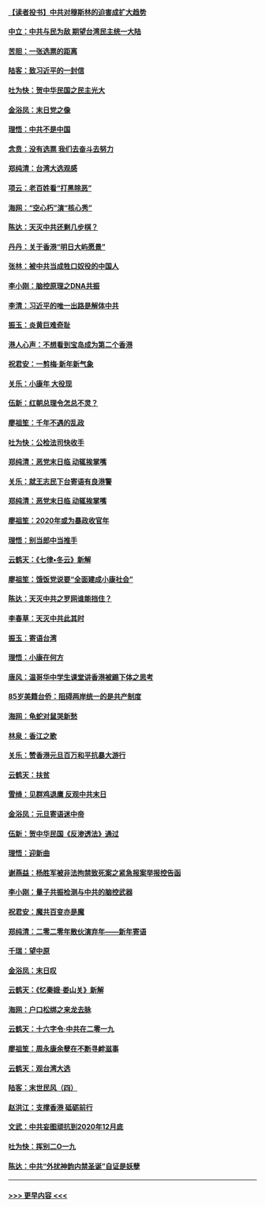#### [【读者投书】中共对穆斯林的迫害成扩大趋势](../pages/nsc993/n11791371.md?t=01141011) 
#### [中立：中共与民为敌 期望台湾民主统一大陆](../pages/nsc993/n11790392.md?t=01141011) 
#### [苦胆：一张选票的距离](../pages/nsc993/n11788914.md?t=01141011) 
#### [陆客：致习近平的一封信](../pages/nsc993/n11788867.md?t=01141011) 
#### [吐为快：贺中华民国之民主光大](../pages/nsc993/n11788618.md?t=01141011) 
#### [金浴凤：末日党之像](../pages/nsc993/n11787475.md?t=01141011) 
#### [理悟：中共不是中国](../pages/nsc993/n11787463.md?t=01141011) 
#### [念贲：没有选票  我们去奋斗去努力](../pages/nsc993/n11787398.md?t=01141011) 
#### [郑纯清：台湾大选观感](../pages/nsc993/n11786210.md?t=01141011) 
#### [项云：老百姓看“打黑除恶”](../pages/nsc993/n11785398.md?t=01141011) 
#### [海网：“空心朽”演“核心秀”](../pages/nsc993/n11783874.md?t=01141011) 
#### [陈达：天灭中共还剩几步棋？](../pages/nsc993/n11783719.md?t=01141011) 
#### [丹丹：关于香港“明日大屿愿景”](../pages/nsc993/n11783273.md?t=01141011) 
#### [张林：被中共当成牲口奴役的中国人](../pages/nsc993/n11782397.md?t=01141011) 
#### [李小刚：脑控原理之DNA共振](../pages/nsc993/n11780962.md?t=01141011) 
#### [李清：习近平的唯一出路是解体中共](../pages/nsc993/n11780866.md?t=01141011) 
#### [振玉：炎黄巨难奇耻](../pages/nsc993/n11779632.md?t=01141011) 
#### [港人心声：不想看到宝岛成为第二个香港](../pages/nsc993/n11778817.md?t=01141011) 
#### [祝君安：一剪梅‧新年新气象](../pages/nsc993/n11776340.md?t=01141011) 
#### [关乐：小康年 大役现](../pages/nsc993/n11774213.md?t=01141011) 
#### [伍新：红朝总理令怎总不灵？](../pages/nsc993/n11770813.md?t=01141011) 
#### [廖祖笙：千年不遇的乱政](../pages/nsc993/n11770373.md?t=01141011) 
#### [吐为快：公检法司快收手](../pages/nsc993/n11770359.md?t=01141011) 
#### [郑纯清：恶党末日临 动辄挨掌嘴](../pages/nsc993/n11769912.md?t=01141011) 
#### [关乐：就王志民下台寄语有良港警](../pages/nsc993/n11769903.md?t=01141011) 
#### [郑纯清：恶党末日临 动辄挨掌嘴](../pages/nsc993/n11769356.md?t=01141011) 
#### [廖祖笙：2020年或为暴政收官年](../pages/nsc993/n11768216.md?t=01141011) 
#### [理悟：别当郎中当推手](../pages/nsc993/n11768243.md?t=01141011) 
#### [云鹤天：《七律▪冬云》新解](../pages/nsc993/n11768204.md?t=01141011) 
#### [廖祖笙：饿饭党说要“全面建成小康社会”](../pages/nsc993/n11767482.md?t=01141011) 
#### [陈达：天灭中共之罗网谁能挡住？](../pages/nsc993/n11767465.md?t=01141011) 
#### [李春草：天灭中共此其时](../pages/nsc993/n11767452.md?t=01141011) 
#### [振玉：寄语台湾](../pages/nsc993/n11767432.md?t=01141011) 
#### [理悟：小康在何方](../pages/nsc993/n11767394.md?t=01141011) 
#### [唐风：温哥华中学生课堂讲香港被踢下体之思考](../pages/nsc993/n11766848.md?t=01141011) 
#### [85岁美籍台侨：阻碍两岸统一的是共产制度](../pages/nsc993/n11765043.md?t=01141011) 
#### [海网：龟蛇对鼠哭新愁](../pages/nsc993/n11764895.md?t=01141011) 
#### [林泉：香江之歌](../pages/nsc993/n11764415.md?t=01141011) 
#### [关乐：赞香港元旦百万和平抗暴大游行](../pages/nsc993/n11764382.md?t=01141011) 
#### [云鹤天：扶贫](../pages/nsc993/n11764245.md?t=01141011) 
#### [雪绮：见群鸡退鹰  反观中共末日](../pages/nsc993/n11762112.md?t=01141011) 
#### [金浴凤：元旦寄语迷中帝](../pages/nsc993/n11761788.md?t=01141011) 
#### [伍新：贺中华民国《反渗透法》通过](../pages/nsc993/n11761994.md?t=01141011) 
#### [理悟：迎新曲](../pages/nsc993/n11761152.md?t=01141011) 
#### [谢燕益：杨胜军被非法拘禁致死案之紧急报案举报控告函](../pages/nsc993/n11756134.md?t=01141011) 
#### [李小刚：量子共振检测与中共的脑控武器](../pages/nsc993/n11754518.md?t=01141011) 
#### [祝君安：魔共百变亦是魔](../pages/nsc993/n11754469.md?t=01141011) 
#### [郑纯清：二零二零年散伙演弃年——新年寄语](../pages/nsc993/n11754195.md?t=01141011) 
#### [千瑞：望中原](../pages/nsc993/n11754159.md?t=01141011) 
#### [金浴凤：末日叹](../pages/nsc993/n11752359.md?t=01141011) 
#### [云鹤天：《忆秦娥‧娄山关》新解](../pages/nsc993/n11752348.md?t=01141011) 
#### [海网：户口松绑之来龙去脉](../pages/nsc993/n11752328.md?t=01141011) 
#### [云鹤天：十六字令‧中共在二零一九](../pages/nsc993/n11752305.md?t=01141011) 
#### [廖祖笙：周永康余孽在不断寻衅滋事](../pages/nsc993/n11751013.md?t=01141011) 
#### [云鹤天：观台湾大选](../pages/nsc993/n11751007.md?t=01141011) 
#### [陆客：末世民风（四）](../pages/nsc993/n11749203.md?t=01141011) 
#### [赵洪江：支撑香港 砥砺前行](../pages/nsc993/n11748482.md?t=01141011) 
#### [文武：中共妄图顽抗到2020年12月底](../pages/nsc993/n11748446.md?t=01141011) 
#### [吐为快：挥别二O一九](../pages/nsc993/n11748411.md?t=01141011) 
#### [陈达：中共“外扰神韵内禁圣诞”自证是妖孽](../pages/nsc993/n11748226.md?t=01141011) 

----
#### [ >>> 更早内容 <<< ](../indexes/nsc993-earlier.md)
